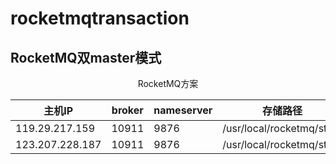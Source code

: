 # rocketmqtransaction
## RocketMQ双master模式
<div align = center>RocketMQ方案 </div>

主机IP| broker | nameserver  | 存储路径 | 刷盘方式
----|----|----|----|----
119.29.217.159 |  10911  |   9876|  /usr/local/rocketmq/store | ASYNC_FLUSH
123.207.228.187 |  10911  |   9876 | /usr/local/rocketmq/store | ASYNC_FLUSH
